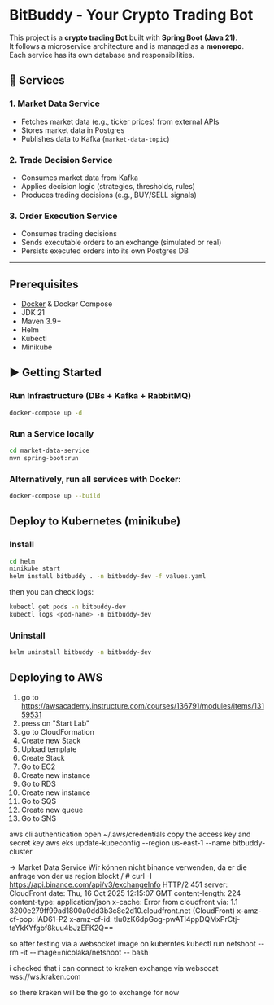 # BitBuddy - Your Crypto Trading Bot

This project is a **crypto trading Bot** built with **Spring Boot (Java 21)**.  
It follows a microservice architecture and is managed as a **monorepo**.  
Each service has its own database and responsibilities.

## 🚀 Services

### 1. Market Data Service

- Fetches market data (e.g., ticker prices) from external APIs
- Stores market data in Postgres
- Publishes data to Kafka (`market-data-topic`)

### 2. Trade Decision Service

- Consumes market data from Kafka
- Applies decision logic (strategies, thresholds, rules)
- Produces trading decisions (e.g., BUY/SELL signals)

### 3. Order Execution Service

- Consumes trading decisions
- Sends executable orders to an exchange (simulated or real)
- Persists executed orders into its own Postgres DB

---

## Prerequisites

- [Docker](https://docs.docker.com/get-docker/) & Docker Compose
- JDK 21
- Maven 3.9+
- Helm
- Kubectl
- Minikube

## ▶️ Getting Started

### Run Infrastructure (DBs + Kafka + RabbitMQ)

```bash
docker-compose up -d
```

### Run a Service locally

```bash
cd market-data-service
mvn spring-boot:run
```

### Alternatively, run all services with Docker:

```bash
docker-compose up --build
```

## Deploy to Kubernetes (minikube)

### Install

```bash
cd helm
minikube start
helm install bitbuddy . -n bitbuddy-dev -f values.yaml   
```

then you can check logs:

```bash
kubectl get pods -n bitbuddy-dev
kubectl logs <pod-name> -n bitbuddy-dev 
```

### Uninstall

```bash
helm uninstall bitbuddy -n bitbuddy-dev
```

## Deploying to AWS

1. go to https://awsacademy.instructure.com/courses/136791/modules/items/13159531
2. press on "Start Lab"
3. go to CloudFormation
4. Create new Stack
5. Upload template
6. Create Stack
7. Go to EC2
8. Create new instance
9. Go to RDS
10. Create new instance
11. Go to SQS
12. Create new queue
13. Go to SNS

aws cli authentication
open ~/.aws/credentials
copy the access key and secret key
aws eks update-kubeconfig --region us-east-1 --name bitbuddy-cluster

-> Market Data Service
Wir können nicht binance verwenden, da er die anfrage von der us region blockt
/ # curl -I https://api.binance.com/api/v3/exchangeInfo
HTTP/2 451
server: CloudFront
date: Thu, 16 Oct 2025 12:15:07 GMT
content-length: 224
content-type: application/json
x-cache: Error from cloudfront
via: 1.1 3200e279ff99ad1800a0dd3b3c8e2d10.cloudfront.net (CloudFront)
x-amz-cf-pop: IAD61-P2
x-amz-cf-id: tlu0zK6dpGog-pwATI4ppDQMxPrCtj-taYkKYfgbf8kuu4bJzEFK2Q==

so after testing via a websocket image on kuberntes
kubectl run netshoot --rm -it --image=nicolaka/netshoot -- bash

i checked that i can connect to kraken exchange via
websocat wss://ws.kraken.com

so there kraken will be the go to exchange for now